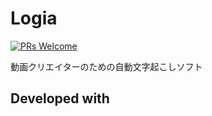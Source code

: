 # Logia

[![PRs Welcome](https://img.shields.io/badge/PRs-welcome-brightgreen.svg?style=flat-square)](https://makeapullrequest.com)

動画クリエイターのための自動文字起こしソフト


## Developed with
